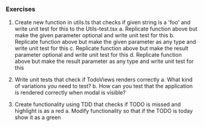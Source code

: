 ### Exercises

1. Create new function in utils.ts that checks if given string is a 'foo' and write unit test for this to the Utils-test.tsx
    a. Replicate function above but make the given parameter optional and write unit test for this
    b. Replicate function above but make the given parameter as any type and write unit test for this
    c. Replicate function above but make the result parameter optional and write unit test for this
    d. Replicate function above but make the result parameter as any type and write unit test for this

2. Write unit tests that check if TodoViews renders correctly
    a. What kind of variations you need to test?
    b. How can you test that the application is rendered correctly when modal is visible?

3. Create functionality using TDD that checks if TODO is missed and highlight is as a red
    a. Modify functionality so that if the TODO is today show it as a green
